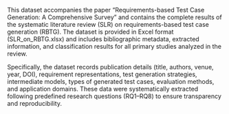 This dataset accompanies the paper “Requirements-based Test Case Generation: A Comprehensive Survey” and contains the complete results of the systematic literature review (SLR) on requirements-based test case generation (RBTG). The dataset is provided in Excel format (SLR_on_RBTG.xlsx) and includes bibliographic metadata, extracted information, and classification results for all primary studies analyzed in the review.

Specifically, the dataset records publication details (title, authors, venue, year, DOI), requirement representations, test generation strategies, intermediate models, types of generated test cases, evaluation methods, and application domains. These data were systematically extracted following predefined research questions (RQ1–RQ8) to ensure transparency and reproducibility.

